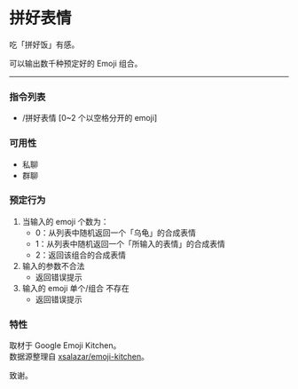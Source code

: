 # 拼好表情

吃「拼好饭」有感。

可以输出数千种预定好的 Emoji 组合。

---

### 指令列表
- /拼好表情 [0~2 个以空格分开的 emoji]

### 可用性
- 私聊
- 群聊

### 预定行为

1. 当输入的 emoji 个数为：
    - 0：从列表中随机返回一个「乌龟」的合成表情
    - 1：从列表中随机返回一个「所输入的表情」的合成表情
    - 2：返回该组合的合成表情
2. 输入的参数不合法
    - 返回错误提示
3. 输入的 emoji 单个/组合 不存在
    - 返回错误提示

### 特性

取材于 Google Emoji Kitchen。  
数据源整理自 [xsalazar/emoji-kitchen](https://github.com/xsalazar/emoji-kitchen)。

致谢。